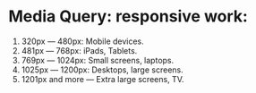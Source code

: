 # Media Query: responsive work:
1. 320px — 480px: Mobile devices.
2. 481px — 768px: iPads, Tablets.
3. 769px — 1024px: Small screens, laptops.
4. 1025px — 1200px: Desktops, large screens.
5. 1201px and more — Extra large screens, TV.